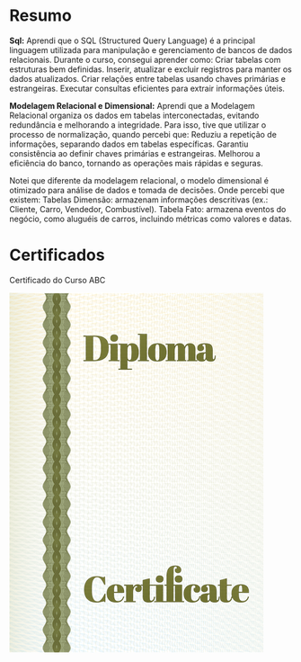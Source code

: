 # Resumo

**Sql:** 
Aprendi que o SQL (Structured Query Language) é a principal linguagem utilizada para manipulação e gerenciamento de bancos de dados relacionais. Durante o curso, consegui aprender como:
Criar tabelas com estruturas bem definidas.
Inserir, atualizar e excluir registros para manter os dados atualizados.
Criar relações entre tabelas usando chaves primárias e estrangeiras.
Executar consultas eficientes para extrair informações úteis.

**Modelagem Relacional e Dimensional:** 
Aprendi que a Modelagem Relacional organiza os dados em tabelas interconectadas, evitando redundância e melhorando a integridade. Para isso, tive que utilizar o processo de normalização, quando percebi que:
Reduziu a repetição de informações, separando dados em tabelas específicas.
Garantiu consistência ao definir chaves primárias e estrangeiras.
Melhorou a eficiência do banco, tornando as operações mais rápidas e seguras.

Notei que diferente da modelagem relacional, o modelo dimensional é otimizado para análise de dados e tomada de decisões. Onde percebi que existem:
Tabelas Dimensão: armazenam informações descritivas (ex.: Cliente, Carro, Vendedor, Combustível).
Tabela Fato: armazena eventos do negócio, como aluguéis de carros, incluindo métricas como valores e datas.

# Certificados


Certificado do Curso ABC

![Curso ABC](./Certificados/sample.png)

